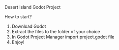 Desert Island Godot Project 

How to start?
1. Download Godot
2. Extract the files to the folder of your choice
3. In Godot Project Manager import project.godot file
4. Enjoy!
